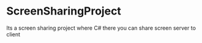 # ScreenSharingProject
Its a screen sharing project where C# there you can share screen server to client
